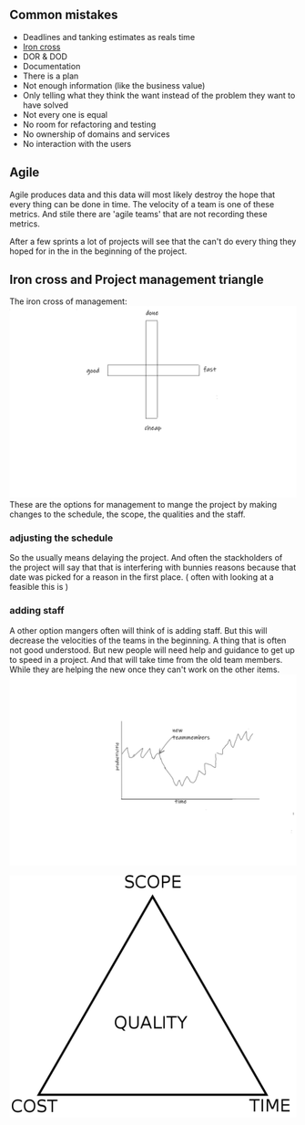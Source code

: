 

## Common mistakes

- Deadlines and tanking estimates as reals time 
- [Iron cross](##1-iron-cross)
- DOR & DOD
- Documentation 
- There is a plan 
- Not enough  information (like the business value)
- Only telling what they think the want instead of the problem they want to have solved 
- Not every one is equal 
- No room for refactoring and testing 
- No ownership of domains and services
- No interaction with the users 
 

## Agile

Agile produces data and this data will most likely destroy the hope that every thing can be done in time. The velocity of a team is one of these metrics. And stile there are 'agile teams' that are not recording these metrics.

After a few sprints a lot of projects will see that the can't do every thing they hoped for in the in the beginning of the project. 

## Iron cross and Project management triangle

The iron cross of management:
![iron cross](../assets/ironCross.svg)
These are the options for management to mange the project by making changes to the schedule, the scope, the qualities and the staff.

### adjusting the schedule 

So the usually means delaying the project. And often the stackholders of the project will say that that is interfering with bunnies reasons because that date was picked for a reason in the first place. ( often with  looking at a feasible this is )

### adding staff

A other option mangers often will think of is adding staff. But this will decrease the velocities of the teams in the beginning. A thing that is often not good understood. But new people will need help and guidance to get up to speed in a project. And that will take time from the old team members. While they are helping the new once they can't work on the other items.
![velocity after adding team members](../assets/velosityAftherAdingteamMebers.svg)


![ Project management triangle image](../assets/projectMangementTriangle.png)

